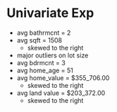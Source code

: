 # Univariate Exp
- avg bathrmcnt = 2
- avg sqft = 1508
    - skewed to the right
- major outliers on lot size
- avg bdrmcnt = 3
- avg home_age = 51
- avg home_value = $355_706.00
    - skewed to the right
- avg land value = $203_372.00
    - skewed to the right    
    
